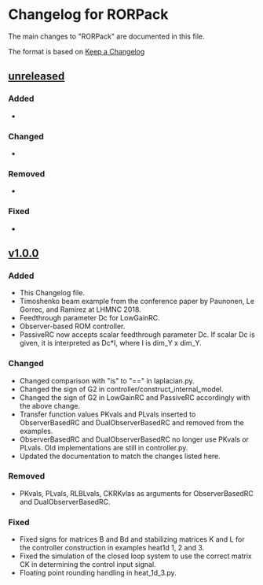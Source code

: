 # Changelog for RORPack

The main changes to "RORPack" are documented in this file.

The format is based on [Keep a Changelog](https://keepachangelog.com/en/1.0.0/)

## [unreleased]

### Added

-

### Changed

-

### Removed

-

### Fixed

-


## [v1.0.0]

### Added 

- This Changelog file.
- Timoshenko beam example from the conference paper by Paunonen, Le Gorrec, and Ramirez at LHMNC 2018.
- Feedthrough parameter Dc for LowGainRC.
- Observer-based ROM controller.
- PassiveRC now accepts scalar feedthrough parameter Dc. If scalar Dc is given, it is interpreted as Dc*I, where I is dim_Y x dim_Y.

### Changed

- Changed comparison with "is" to "==" in laplacian.py.
- Changed the sign of G2 in controller/construct_internal_model.
- Changed the sign of G2 in LowGainRC and PassiveRC accordingly with the above change.
- Transfer function values PKvals and PLvals inserted to ObserverBasedRC and DualObserverBasedRC and removed from the examples.
- ObserverBasedRC and DualObserverBasedRC no longer use PKvals or PLvals. Old implementations are still in controller.py.
- Updated the documentation to match the changes listed here.

### Removed

- PKvals, PLvals, RLBLvals, CKRKvlas as arguments for ObserverBasedRC and DualObserverBasedRC.

### Fixed

- Fixed signs for matrices B and Bd and stabilizing matrices K and L for the controller construction in examples heat1d 1, 2 and 3.
- Fixed the simulation of the closed loop system to use the correct matrix CK in determining the control input signal.
- Floating point rounding handling in heat_1d_3.py.


[unreleased]: https://github.com/lassipau/rorpack/tree/dev
[v1.0.0]: https://github.com/lassipau/rorpack/releases/tag/v1.0.0

